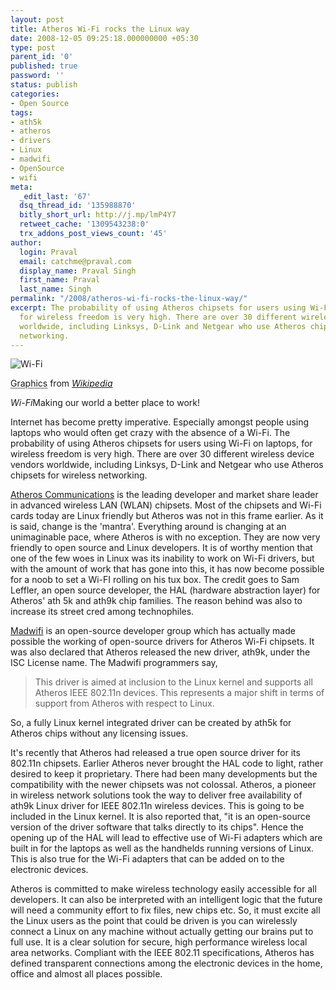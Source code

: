 ```yaml
---
layout: post
title: Atheros Wi-Fi rocks the Linux way
date: 2008-12-05 09:25:18.000000000 +05:30
type: post
parent_id: '0'
published: true
password: ''
status: publish
categories:
- Open Source
tags:
- ath5k
- atheros
- drivers
- Linux
- madwifi
- OpenSource
- wifi
meta:
  _edit_last: '67'
  dsq_thread_id: '135988870'
  bitly_short_url: http://j.mp/lmP4Y7
  retweet_cache: '1309543238:0'
  trx_addons_post_views_count: '45'
author:
  login: Praval
  email: catchme@praval.com
  display_name: Praval Singh
  first_name: Praval
  last_name: Singh
permalink: "/2008/atheros-wi-fi-rocks-the-linux-way/"
excerpt: The probability of using Atheros chipsets for users using Wi-Fi on laptops,
  for wireless freedom is very high. There are over 30 different wireless device vendors
  worldwide, including Linksys, D-Link and Netgear who use Atheros chipsets for wireless
  networking.
---
```

<div class="figure"><img src="/static/2008/12/wi-fi.png" alt="Wi-Fi" />
<p class="credit"><abbr class="type" title="Graphics">Graphics</abbr> from <cite><a href="http://en.wikipedia.org/wiki/Wi-Fi">Wikipedia</a></cite></p>
<p class="caption"><em class="title">Wi-Fi</em>Making our world a better place to work!</p>
</div>

<p>Internet has become pretty imperative. Especially amongst people using laptops who would often get crazy with the absence of a Wi-Fi. The probability of using Atheros chipsets for users using Wi-Fi on laptops, for wireless freedom is very high. There are over 30 different wireless device vendors worldwide, including Linksys, D-Link and Netgear who use Atheros chipsets for wireless networking.</p>
<p><a href="http://www.atheros.com/">Atheros Communications</a> is the leading developer and market share leader in advanced wireless LAN (WLAN) chipsets. Most of the chipsets and Wi-Fi cards today are Linux friendly but Atheros was not in this frame earlier. As it is said, change is the 'mantra'. Everything around is changing at an unimaginable pace, where Atheros is with no exception. They are now very friendly to open source and Linux developers. It is of worthy mention that one of the few woes in Linux was its inability to work on Wi-Fi drivers, but with the amount of work that has gone into this, it has now become possible for a noob to set a Wi-FI rolling on his tux box. The credit goes to Sam Leffler, an open source developer, the HAL (hardware abstraction layer) for Atheros' ath 5k and ath9k chip families. The reason behind was also to increase its street cred among technophiles.</p>
<p><a href="http://madwifi-project.org/">Madwifi</a> is an open-source developer group which has actually made possible the working of open-source drivers for Atheros Wi-Fi chipsets. It was also declared that Atheros released the new driver, ath9k, under the ISC License name. The Madwifi programmers say, </p>
<blockquote><p>This driver is aimed at inclusion to the Linux kernel and supports all Atheros IEEE 802.11n devices. This represents a major shift in terms of support from Atheros with respect to Linux.</p></blockquote>
<p> So, a fully Linux kernel integrated driver can be created by ath5k for Atheros chips without any licensing issues.</p>
<p>It's recently that Atheros had released a true open source driver for its 802.11n chipsets. Earlier Atheros never brought the HAL code to light, rather desired to keep it proprietary. There had been many developments but the compatibility with the newer chipsets was not colossal. Atheros, a pioneer in wireless network solutions took the way to deliver free availability of ath9k Linux driver for IEEE 802.11n wireless devices. This is going to be included in the Linux kernel. It is also reported that, "it is an open-source version of the driver software that talks directly to its chips". Hence the opening up of the HAL will lead to effective use of Wi-Fi adapters which are built in for the laptops as well as the handhelds running versions of Linux. This is also true for the Wi-Fi adapters that can be added on to the electronic devices.</p>
<p>Atheros is committed to make wireless technology easily accessible for all developers. It can also be interpreted with an intelligent logic that the future will need a community effort to fix files, new chips etc. So, it must excite all the Linux users as the point that could be driven is you can wirelessly connect a Linux on any machine without actually getting our brains put to full use. It is a clear solution for secure, high performance wireless local area networks. Compliant with the IEEE 802.11 specifications, Atheros has defined transparent connections among the electronic devices in the home, office and almost all places possible.</p>
